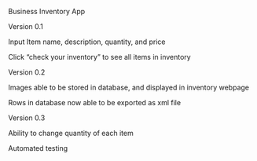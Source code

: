 Business Inventory App

Version 0.1

Input Item name, description, quantity, and price

Click “check your inventory” to see all items in inventory


Version 0.2

Images able to be stored in database, and displayed in inventory webpage

Rows in database now able to be exported as xml file

Version 0.3

Ability to change quantity of each item

Automated testing


